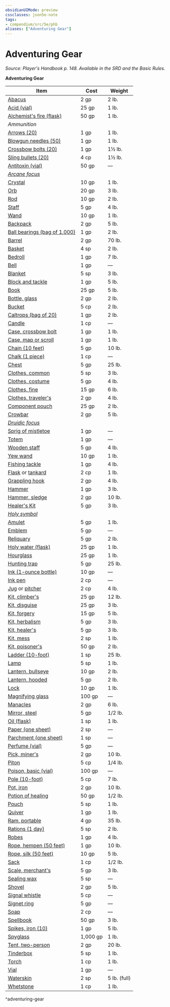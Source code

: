 ```yaml
---
obsidianUIMode: preview
cssclasses: json5e-note
tags:
- compendium/src/5e/phb
aliases: ["Adventuring Gear"]
---
```

# Adventuring Gear
*Source: Player's Handbook p. 148. Available in the SRD and the Basic Rules.* 

**Adventuring Gear**

| Item | Cost | Weight |
|------|------|--------|
| [Abacus](5E2014官方资源/items/abacus.md) | 2 gp | 2 lb. |
| [Acid (vial)](5E2014官方资源/items/acid-vial.md) | 25 gp | 1 lb. |
| [Alchemist's fire (flask)](5E2014官方资源/items/alchemists-fire-flask.md) | 50 gp | 1 lb. |
| *Ammunition* |  |  |
| [Arrows (20)](5E2014官方资源/items/arrows-20.md) | 1 gp | 1 lb. |
| [Blowgun needles (50)](5E2014官方资源/items/blowgun-needles-50.md) | 1 gp | 1 lb. |
| [Crossbow bolts (20)](5E2014官方资源/items/crossbow-bolts-20.md) | 1 gp | 1½ lb. |
| [Sling bullets (20)](5E2014官方资源/items/sling-bullets-20.md) | 4 cp | 1½ lb. |
| [Antitoxin (vial)](5E2014官方资源/items/antitoxin-vial.md) | 50 gp | — |
| *[Arcane focus](5E2014官方资源/items/arcane-focus.md)* |  |  |
| [Crystal](5E2014官方资源/items/crystal.md) | 10 gp | 1 lb. |
| [Orb](5E2014官方资源/items/orb.md) | 20 gp | 3 lb. |
| [Rod](5E2014官方资源/items/rod.md) | 10 gp | 2 lb. |
| [Staff](5E2014官方资源/items/staff.md) | 5 gp | 4 lb. |
| [Wand](5E2014官方资源/items/wand.md) | 10 gp | 1 lb. |
| [Backpack](5E2014官方资源/items/backpack.md) | 2 gp | 5 lb. |
| [Ball bearings (bag of 1,000)](5E2014官方资源/items/ball-bearings-bag-of-1000.md) | 1 gp | 2 lb. |
| [Barrel](5E2014官方资源/items/barrel.md) | 2 gp | 70 lb. |
| [Basket](5E2014官方资源/items/basket.md) | 4 sp | 2 lb. |
| [Bedroll](5E2014官方资源/items/bedroll.md) | 1 gp | 7 lb. |
| [Bell](5E2014官方资源/items/bell.md) | 1 gp | — |
| [Blanket](5E2014官方资源/items/blanket.md) | 5 sp | 3 lb. |
| [Block and tackle](5E2014官方资源/items/block-and-tackle.md) | 1 gp | 5 lb. |
| [Book](5E2014官方资源/items/book.md) | 25 gp | 5 lb. |
| [Bottle, glass](5E2014官方资源/items/glass-bottle.md) | 2 gp | 2 lb. |
| [Bucket](5E2014官方资源/items/bucket.md) | 5 cp | 2 lb. |
| [Caltrops (bag of 20)](5E2014官方资源/items/caltrops-bag-of-20.md) | 1 gp | 2 lb. |
| [Candle](5E2014官方资源/items/candle.md) | 1 cp | — |
| [Case, crossbow bolt](5E2014官方资源/items/crossbow-bolt-case.md) | 1 gp | 1 lb. |
| [Case, map or scroll](5E2014官方资源/items/map-or-scroll-case.md) | 1 gp | 1 lb. |
| [Chain (10 feet)](5E2014官方资源/items/chain-10-feet.md) | 5 gp | 10 lb. |
| [Chalk (1 piece)](5E2014官方资源/items/chalk-1-piece.md) | 1 cp | — |
| [Chest](5E2014官方资源/items/chest.md) | 5 gp | 25 lb. |
| [Clothes, common](5E2014官方资源/items/common-clothes.md) | 5 sp | 3 lb. |
| [Clothes, costume](5E2014官方资源/items/costume-clothes.md) | 5 gp | 4 lb. |
| [Clothes, fine](5E2014官方资源/items/fine-clothes.md) | 15 gp | 6 lb. |
| [Clothes, traveler's](5E2014官方资源/items/travelers-clothes.md) | 2 gp | 4 lb. |
| [Component pouch](5E2014官方资源/items/component-pouch.md) | 25 gp | 2 lb. |
| [Crowbar](5E2014官方资源/items/crowbar.md) | 2 gp | 5 lb. |
| *[Druidic focus](5E2014官方资源/items/druidic-focus.md)* |  |  |
| [Sprig of mistletoe](5E2014官方资源/items/sprig-of-mistletoe.md) | 1 gp | — |
| [Totem](5E2014官方资源/items/totem.md) | 1 gp | — |
| [Wooden staff](5E2014官方资源/items/wooden-staff.md) | 5 gp | 4 lb. |
| [Yew wand](5E2014官方资源/items/yew-wand.md) | 10 gp | 1 lb. |
| [Fishing tackle](5E2014官方资源/items/fishing-tackle.md) | 1 gp | 4 lb. |
| [Flask](5E2014官方资源/items/flask.md) or [tankard](5E2014官方资源/items/tankard.md) | 2 cp | 1 lb. |
| [Grappling hook](5E2014官方资源/items/grappling-hook.md) | 2 gp | 4 lb. |
| [Hammer](5E2014官方资源/items/hammer.md) | 1 gp | 3 lb. |
| [Hammer, sledge](5E2014官方资源/items/sledgehammer.md) | 2 gp | 10 lb. |
| [Healer's Kit](5E2014官方资源/items/healers-kit.md) | 5 gp | 3 lb. |
| *[Holy symbol](5E2014官方资源/items/holy-symbol.md)* |  |  |
| [Amulet](5E2014官方资源/items/amulet.md) | 5 gp | 1 lb. |
| [Emblem](5E2014官方资源/items/emblem.md) | 5 gp | — |
| [Reliquary](5E2014官方资源/items/reliquary.md) | 5 gp | 2 lb. |
| [Holy water (flask)](5E2014官方资源/items/holy-water-flask.md) | 25 gp | 1 lb. |
| [Hourglass](5E2014官方资源/items/hourglass.md) | 25 gp | 1 lb. |
| [Hunting trap](5E2014官方资源/items/hunting-trap.md) | 5 gp | 25 lb. |
| [Ink (1-ounce bottle)](5E2014官方资源/items/ink-1-ounce-bottle.md) | 10 gp | — |
| [Ink pen](5E2014官方资源/items/ink-pen.md) | 2 cp | — |
| [Jug](5E2014官方资源/items/jug.md) or [pitcher](5E2014官方资源/items/pitcher.md) | 2 cp | 4 lb. |
| [Kit, climber's](5E2014官方资源/items/climbers-kit.md) | 25 gp | 12 lb. |
| [Kit, disguise](5E2014官方资源/items/disguise-kit.md) | 25 gp | 3 lb. |
| [Kit, forgery](5E2014官方资源/items/forgery-kit.md) | 15 gp | 5 lb. |
| [Kit, herbalism](5E2014官方资源/items/herbalism-kit.md) | 5 gp | 3 lb. |
| [Kit, healer's](5E2014官方资源/items/healers-kit.md) | 5 gp | 3 lb. |
| [Kit, mess](5E2014官方资源/items/mess-kit.md) | 2 sp | 1 lb. |
| [Kit, poisoner's](5E2014官方资源/items/poisoners-kit.md) | 50 gp | 2 lb. |
| [Ladder (10-foot)](5E2014官方资源/items/ladder-10-foot.md) | 1 sp | 25 lb. |
| [Lamp](5E2014官方资源/items/lamp.md) | 5 sp | 1 lb. |
| [Lantern, bullseye](5E2014官方资源/items/bullseye-lantern.md) | 10 gp | 2 lb. |
| [Lantern, hooded](5E2014官方资源/items/hooded-lantern.md) | 5 gp | 2 lb. |
| [Lock](5E2014官方资源/items/lock.md) | 10 gp | 1 lb. |
| [Magnifying glass](5E2014官方资源/items/magnifying-glass.md) | 100 gp | — |
| [Manacles](5E2014官方资源/items/manacles.md) | 2 gp | 6 lb. |
| [Mirror, steel](5E2014官方资源/items/steel-mirror.md) | 5 gp | 1/2 lb. |
| [Oil (flask)](5E2014官方资源/items/oil-flask.md) | 1 sp | 1 lb. |
| [Paper (one sheet)](5E2014官方资源/items/paper-one-sheet.md) | 2 sp | — |
| [Parchment (one sheet)](5E2014官方资源/items/parchment-one-sheet.md) | 1 sp | — |
| [Perfume (vial)](5E2014官方资源/items/perfume-vial.md) | 5 gp | — |
| [Pick, miner's](5E2014官方资源/items/miners-pick.md) | 2 gp | 10 lb. |
| [Piton](5E2014官方资源/items/piton.md) | 5 cp | 1/4 lb. |
| [Poison, basic (vial)](5E2014官方资源/items/basic-poison-vial.md) | 100 gp | — |
| [Pole (10-foot)](5E2014官方资源/items/pole-10-foot.md) | 5 cp | 7 lb. |
| [Pot, iron](5E2014官方资源/items/iron-pot.md) | 2 gp | 10 lb. |
| [Potion of healing](5E2014官方资源/items/potion-of-healing.md) | 50 gp | 1/2 lb. |
| [Pouch](5E2014官方资源/items/pouch.md) | 5 sp | 1 lb. |
| [Quiver](5E2014官方资源/items/quiver.md) | 1 gp | 1 lb. |
| [Ram, portable](5E2014官方资源/items/portable-ram.md) | 4 gp | 35 lb. |
| [Rations (1 day)](5E2014官方资源/items/rations-1-day.md) | 5 sp | 2 lb. |
| [Robes](5E2014官方资源/items/robes.md) | 1 gp | 4 lb. |
| [Rope, hempen (50 feet)](5E2014官方资源/items/hempen-rope-50-feet.md) | 1 gp | 10 lb. |
| [Rope, silk (50 feet)](5E2014官方资源/items/silk-rope-50-feet.md) | 10 gp | 5 lb. |
| [Sack](5E2014官方资源/items/sack.md) | 1 cp | 1/2 lb. |
| [Scale, merchant's](5E2014官方资源/items/merchants-scale.md) | 5 gp | 3 lb. |
| [Sealing wax](5E2014官方资源/items/sealing-wax.md) | 5 sp | — |
| [Shovel](5E2014官方资源/items/shovel.md) | 2 gp | 5 lb. |
| [Signal whistle](5E2014官方资源/items/signal-whistle.md) | 5 cp | — |
| [Signet ring](5E2014官方资源/items/signet-ring.md) | 5 gp | — |
| [Soap](5E2014官方资源/items/soap.md) | 2 cp | — |
| [Spellbook](5E2014官方资源/items/spellbook.md) | 50 gp | 3 lb. |
| [Spikes, iron (10)](5E2014官方资源/items/iron-spikes-10.md) | 1 gp | 5 lb. |
| [Spyglass](5E2014官方资源/items/spyglass.md) | 1,000 gp | 1 lb. |
| [Tent, two-person](5E2014官方资源/items/two-person-tent.md) | 2 gp | 20 lb. |
| [Tinderbox](5E2014官方资源/items/tinderbox.md) | 5 sp | 1 lb. |
| [Torch](5E2014官方资源/items/torch.md) | 1 cp | 1 lb. |
| [Vial](5E2014官方资源/items/vial.md) | 1 gp | — |
| [Waterskin](5E2014官方资源/items/waterskin.md) | 2 sp | 5 lb. (full) |
| [Whetstone](5E2014官方资源/items/whetstone.md) | 1 cp | 1 lb. |
^adventuring-gear